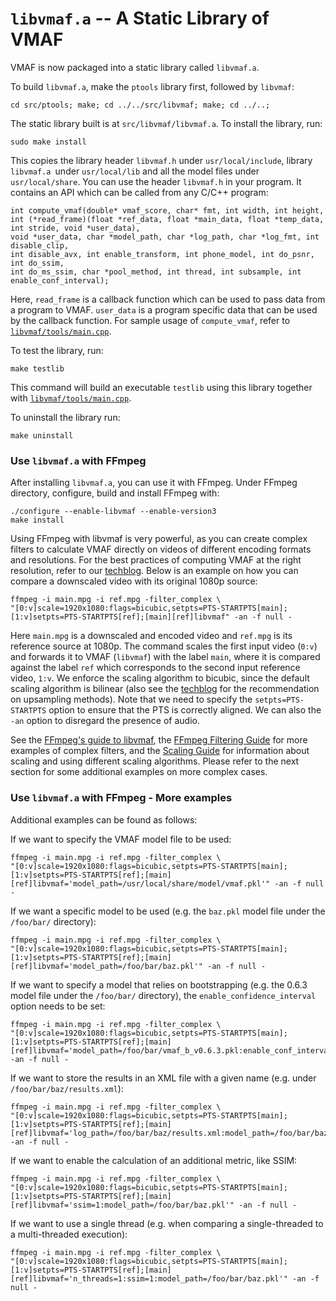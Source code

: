 `libvmaf.a` -- A Static Library of VMAF
===================

VMAF is now packaged into a static library called `libvmaf.a`.

To build `libvmaf.a`, make the `ptools` library first, followed by `libvmaf`:

```
cd src/ptools; make; cd ../../src/libvmaf; make; cd ../..;
```

The static library built is at `src/libvmaf/libvmaf.a`. To install the library, run:

```
sudo make install
```

This copies the library header `libvmaf.h` under `usr/local/include`, library `libvmaf.a `under `usr/local/lib` and all the model files under `usr/local/share`. You can use the header `libvmaf.h` in your program. It contains an API which can be called from any C/C++ program:

```
int compute_vmaf(double* vmaf_score, char* fmt, int width, int height, 
int (*read_frame)(float *ref_data, float *main_data, float *temp_data, int stride, void *user_data), 
void *user_data, char *model_path, char *log_path, char *log_fmt, int disable_clip, 
int disable_avx, int enable_transform, int phone_model, int do_psnr, int do_ssim, 
int do_ms_ssim, char *pool_method, int thread, int subsample, int enable_conf_interval);
```

Here, `read_frame` is a callback function which can be used to pass data from a program to VMAF. `user_data` is a program specific data that can be used by the callback function. For sample usage of `compute_vmaf`, refer to [`libvmaf/tools/main.cpp`](../../libvmaf/tools/main.cpp).

To test the library, run:

```
make testlib
```

This command will build an executable `testlib` using this library together with [`libvmaf/tools/main.cpp`](../../libvmaf/tools/main.cpp).

To uninstall the library run:

```
make uninstall
```

### Use `libvmaf.a` with FFmpeg

After installing `libvmaf.a`, you can use it with FFmpeg. Under FFmpeg directory, configure, build and install FFmpeg with:

```
./configure --enable-libvmaf --enable-version3
make install
```

Using FFmpeg with libvmaf is very powerful, as you can create complex filters to calculate VMAF directly on videos of different encoding formats and resolutions. For the best practices of computing VMAF at the right resolution, refer to our [techblog](https://medium.com/netflix-techblog/vmaf-the-journey-continues-44b51ee9ed12). Below is an example on how you can compare a downscaled video with its original 1080p source:

```
ffmpeg -i main.mpg -i ref.mpg -filter_complex \
"[0:v]scale=1920x1080:flags=bicubic,setpts=PTS-STARTPTS[main];[1:v]setpts=PTS-STARTPTS[ref];[main][ref]libvmaf" -an -f null -
```

Here `main.mpg` is a downscaled and encoded video and `ref.mpg` is its reference source at 1080p. The command scales the first input video (`0:v`) and forwards it to VMAF (`libvmaf`) with the label `main`, where it is compared against the label `ref` which corresponds to the second input reference video, `1:v`. We enforce the scaling algorithm to bicubic, since the default scaling algorithm is bilinear (also see the [techblog](https://medium.com/netflix-techblog/vmaf-the-journey-continues-44b51ee9ed12) for the recommendation on upsampling methods). Note that we need to specify the `setpts=PTS-STARTPTS` option to ensure that the PTS is correctly
aligned. We can also the `-an` option to disregard the presence of audio.

See the [FFmpeg's guide to libvmaf](https://ffmpeg.org/ffmpeg-filters.html#libvmaf), the [FFmpeg Filtering Guide](https://trac.ffmpeg.org/wiki/FilteringGuide) for more examples of complex filters, and the [Scaling Guide](https://trac.ffmpeg.org/wiki/Scaling) for information about scaling and using different scaling algorithms. Please refer to the next section for some additional examples on more complex cases.

### Use `libvmaf.a` with FFmpeg - More examples

Additional examples can be found as follows:

If we want to specify the VMAF model file to be used:

```
ffmpeg -i main.mpg -i ref.mpg -filter_complex \
"[0:v]scale=1920x1080:flags=bicubic,setpts=PTS-STARTPTS[main];[1:v]setpts=PTS-STARTPTS[ref];[main][ref]libvmaf='model_path=/usr/local/share/model/vmaf.pkl'" -an -f null -
```

If we want a specific model to be used (e.g. the `baz.pkl` model file under the `/foo/bar/` directory):

```
ffmpeg -i main.mpg -i ref.mpg -filter_complex \
"[0:v]scale=1920x1080:flags=bicubic,setpts=PTS-STARTPTS[main];[1:v]setpts=PTS-STARTPTS[ref];[main][ref]libvmaf='model_path=/foo/bar/baz.pkl'" -an -f null -
```

If we want to specify a model that relies on bootstrapping (e.g. the 0.6.3 model file under the `/foo/bar/` directory), the `enable_confidence_interval` option needs to be set:

```
ffmpeg -i main.mpg -i ref.mpg -filter_complex \
"[0:v]scale=1920x1080:flags=bicubic,setpts=PTS-STARTPTS[main];[1:v]setpts=PTS-STARTPTS[ref];[main][ref]libvmaf='model_path=/foo/bar/vmaf_b_v0.6.3.pkl:enable_conf_interval=1'" -an -f null -
```

If we want to store the results in an XML file with a given name (e.g. under `/foo/bar/baz/results.xml`):

```
ffmpeg -i main.mpg -i ref.mpg -filter_complex \
"[0:v]scale=1920x1080:flags=bicubic,setpts=PTS-STARTPTS[main];[1:v]setpts=PTS-STARTPTS[ref];[main][ref]libvmaf='log_path=/foo/bar/baz/results.xml:model_path=/foo/bar/baz.pkl'" -an -f null -
```

If we want to enable the calculation of an additional metric, like SSIM:

```
ffmpeg -i main.mpg -i ref.mpg -filter_complex \
"[0:v]scale=1920x1080:flags=bicubic,setpts=PTS-STARTPTS[main];[1:v]setpts=PTS-STARTPTS[ref];[main][ref]libvmaf='ssim=1:model_path=/foo/bar/baz.pkl'" -an -f null -
```

If we want to use a single thread (e.g. when comparing a single-threaded to a multi-threaded execution):

```
ffmpeg -i main.mpg -i ref.mpg -filter_complex \
"[0:v]scale=1920x1080:flags=bicubic,setpts=PTS-STARTPTS[main];[1:v]setpts=PTS-STARTPTS[ref];[main][ref]libvmaf='n_threads=1:ssim=1:model_path=/foo/bar/baz.pkl'" -an -f null -
```

